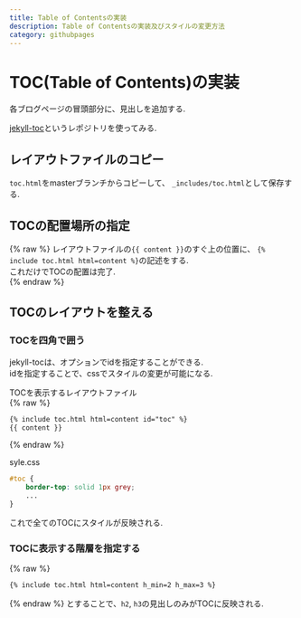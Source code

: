 ```yaml
---
title: Table of Contentsの実装
description: Table of Contentsの実装及びスタイルの変更方法
category: githubpages
---
```


# TOC(Table of Contents)の実装
各ブログページの冒頭部分に、見出しを追加する.  

[jekyll-toc](https://github.com/allejo/jekyll-toc)というレポジトリを使ってみる.  

## レイアウトファイルのコピー
`toc.html`をmasterブランチからコピーして、
`_includes/toc.html`として保存する.  

## TOCの配置場所の指定
{% raw %}
レイアウトファイルの``{{ content }}``のすぐ上の位置に、
`{% include toc.html html=content %}`の記述をする.  
これだけでTOCの配置は完了.  
{% endraw %}

## TOCのレイアウトを整える
### TOCを四角で囲う
jekyll-tocは、オプションでidを指定することができる.  
idを指定することで、cssでスタイルの変更が可能になる.  

TOCを表示するレイアウトファイル  
{% raw %}
```html
{% include toc.html html=content id="toc" %}
{{ content }}
```
{% endraw %}

syle.css
```css
#toc {
	border-top: solid 1px grey;
	...	
}
```

これで全てのTOCにスタイルが反映される.  

### TOCに表示する階層を指定する
{% raw %}
```html
{% include toc.html html=content h_min=2 h_max=3 %}
```
{% endraw %}
とすることで、`h2`, `h3`の見出しのみがTOCに反映される.  





